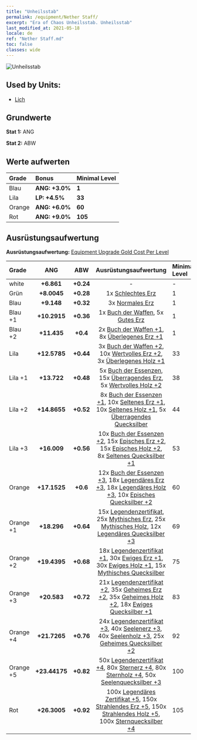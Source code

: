 ```yaml
---
title: "Unheilsstab"
permalink: /equipment/Nether Staff/
excerpt: "Era of Chaos Unheilsstab. Unheilsstab"
last_modified_at: 2021-05-18
locale: de
ref: "Nether Staff.md"
toc: false
classes: wide
---
```


  ![Unheilsstab](/images/e/e_3051.png)

## Used by Units:

* [Lich](/de/units/Lich/) 


## Grundwerte
 **Stat 1:** ANG

 **Stat 2:** ABW

## Werte aufwerten

  |     Grade    |   Bonus | Minimal Level | 
  |:-------------|:--------|:--------------| 
  | Blau | **ANG: +3.0%** | **1** | 
  | Lila | **LP: +4.5%** | **33** | 
  | Orange | **ANG: +6.0%** | **60** | 
  | Rot | **ANG: +9.0%** | **105** | 


## Ausrüstungsaufwertung
 **Ausrüstungsaufwertung:** [Equipment Upgrade Gold Cost Per Level](/equipment/EquipmentUpgradeCostPerLevel/) 

  |          Grade      | ANG | ABW | Ausrüstungsaufwertung | Minimal Level |
  |:--------------------|:---------:|:---------:|:----------------:|:--------------|
  | white | **+6.861** | **+0.24** | - | - |
  | Grün | **+8.0045** | **+0.28** | 1x [Schlechtes Erz](/ItemsDE/mat_1/) | 1 |
  | Blau | **+9.148** | **+0.32** | 3x [Normales Erz](/ItemsDE/mat_6/) | 1 |
  | Blau +1 | **+10.2915** | **+0.36** | 1x [Buch der Waffen](/ItemsDE/mat_18/), 5x [Gutes Erz](/ItemsDE/mat_12/) | 1 |
  | Blau +2 | **+11.435** | **+0.4** | 2x [Buch der Waffen +1](/ItemsDE/mat_25/), 8x [Überlegenes Erz +1](/ItemsDE/mat_19/) | 1 |
  | Lila | **+12.5785** | **+0.44** | 3x [Buch der Waffen +2](/ItemsDE/mat_32/), 10x [Wertvolles Erz +2](/ItemsDE/mat_26/), 3x [Überlegenes Holz +1](/ItemsDE/mat_20/) | 33 |
  | Lila +1 | **+13.722** | **+0.48** | 5x [Buch der Essenzen](/ItemsDE/mat_39/), 15x [Überragendes Erz](/ItemsDE/mat_33/), 5x [Wertvolles Holz +2](/ItemsDE/mat_27/) | 38 |
  | Lila +2 | **+14.8655** | **+0.52** | 8x [Buch der Essenzen +1](/ItemsDE/mat_46/), 10x [Seltenes Erz +1](/ItemsDE/mat_40/), 10x [Seltenes Holz +1](/ItemsDE/mat_41/), 5x [Überragendes Quecksilber](/ItemsDE/mat_35/) | 44 |
  | Lila +3 | **+16.009** | **+0.56** | 10x [Buch der Essenzen +2](/ItemsDE/mat_53/), 15x [Episches Erz +2](/ItemsDE/mat_47/), 15x [Episches Holz +2](/ItemsDE/mat_48/), 8x [Seltenes Quecksilber +1](/ItemsDE/mat_42/) | 53 |
  | Orange | **+17.1525** | **+0.6** | 12x [Buch der Essenzen +3](/ItemsDE/mat_60/), 18x [Legendäres Erz +3](/ItemsDE/mat_54/), 18x [Legendäres Holz +3](/ItemsDE/mat_55/), 10x [Episches Quecksilber +2](/ItemsDE/mat_49/) | 60 |
  | Orange +1 | **+18.296** | **+0.64** | 15x [Legendenzertifikat](/ItemsDE/mat_67/), 25x [Mythisches Erz](/ItemsDE/mat_61/), 25x [Mythisches Holz](/ItemsDE/mat_62/), 12x [Legendäres Quecksilber +3](/ItemsDE/mat_56/) | 69 |
  | Orange +2 | **+19.4395** | **+0.68** | 18x [Legendenzertifikat +1](/ItemsDE/mat_74/), 30x [Ewiges Erz +1](/ItemsDE/mat_68/), 30x [Ewiges Holz +1](/ItemsDE/mat_69/), 15x [Mythisches Quecksilber](/ItemsDE/mat_63/) | 75 |
  | Orange +3 | **+20.583** | **+0.72** | 21x [Legendenzertifikat +2](/ItemsDE/mat_81/), 35x [Geheimes Erz +2](/ItemsDE/mat_75/), 35x [Geheimes Holz +2](/ItemsDE/mat_76/), 18x [Ewiges Quecksilber +1](/ItemsDE/mat_70/) | 83 |
  | Orange +4 | **+21.7265** | **+0.76** | 24x [Legendenzertifikat +3](/ItemsDE/mat_88/), 40x [Seelenerz +3](/ItemsDE/mat_82/), 40x [Seelenholz +3](/ItemsDE/mat_83/), 25x [Geheimes Quecksilber +2](/ItemsDE/mat_77/) | 92 |
  | Orange +5 | **+23.44175** | **+0.82** | 50x [Legendenzertifikat +4](/ItemsDE/mat_95/), 80x [Sternerz +4](/ItemsDE/mat_89/), 80x [Sternholz +4](/ItemsDE/mat_90/), 50x [Seelenquecksilber +3](/ItemsDE/mat_84/) | 100 |
  | Rot | **+26.3005** | **+0.92** | 100x [Legendäres Zertifikat +5](/ItemsDE/mat_102/), 150x [Strahlendes Erz +5](/ItemsDE/mat_96/), 150x [Strahlendes Holz +5](/ItemsDE/mat_97/), 100x [Sternquecksilber +4](/ItemsDE/mat_91/) | 105 |

